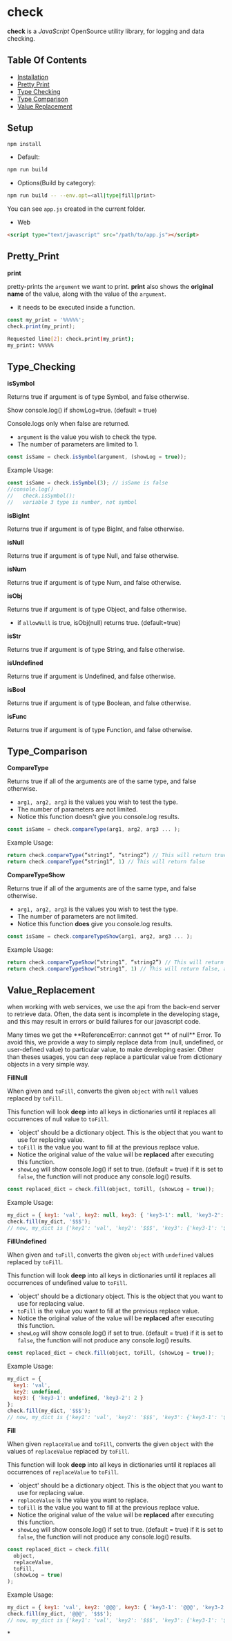 # check

**check** is a _JavaScript_ OpenSource utility library,
for logging and data checking.

## Table Of Contents

- [Installation](#installation)
- [Pretty Print](#Pretty_Print)
- [Type Checking](#Type_Checking)
- [Type Comparison](#Type_Comparison)
- [Value Replacement](#Value_Replacement)

## Setup

```bash
npm install
```

- Default:

```bash
npm run build
```

- Options(Build by category):

```bash
npm run build -- --env.opt=<all|type|fill|print>
```

You can see `app.js` created in the current folder.

- Web

```html
<script type="text/javascript" src="/path/to/app.js"></script>
```

## Pretty_Print

**print**

pretty-prints the `argument` we want to print.
**print** also shows the **original name** of the value, along with the value of the `argument`.

- it needs to be executed inside a function.

```javascript
const my_print = '%%%%%';
check.print(my_print);
```

```bash
Requested line[2]: check.print(my_print);
my_print: %%%%%
```

## Type_Checking

**isSymbol**

Returns true if argument is of type Symbol, and false otherwise.

Show console.log() if showLog=true. (default = true)

Console.logs only when false are returned.

- `argument` is the value you wish to check the type.
- The number of parameters are limited to 1.

```javascript
const isSame = check.isSymbol(argument, (showLog = true));
```

Example Usage:

```javascript
const isSame = check.isSymbol(3); // isSame is false
//console.log()
//   check.isSymbol():
//   variable 3 type is number, not symbol
```

**isBigInt**

Returns true if argument is of type BigInt, and false otherwise.

**isNull**

Returns true if argument is of type Null, and false otherwise.

**isNum**

Returns true if argument is of type Num, and false otherwise.

**isObj**

Returns true if argument is of type Object, and false otherwise.

- if `allowNull` is true, isObj(null) returns true. (default=true)

**isStr**

Returns true if argument is of type String, and false otherwise.

**isUndefined**

Returns true if argument is Undefined, and false otherwise.

**isBool**

Returns true if argument is of type Boolean, and false otherwise.

**isFunc**

Returns true if argument is of type Function, and false otherwise.

## Type_Comparison

**CompareType**

Returns true if all of the arguments are of the same type, and false otherwise.

- `arg1, arg2, arg3` is the values you wish to test the type.
- The number of parameters are not limited.
- Notice this function doesn't give you console.log results.

```javascript
const isSame = check.compareType(arg1, arg2, arg3 ... );
```

Example Usage:

```javascript
return check.compareType(“string1”, “string2”) // This will return true
return check.compareType(“string1”, 1) // This will return false
```

**CompareTypeShow**

Returns true if all of the arguments are of the same type, and false otherwise.

- `arg1, arg2, arg3` is the values you wish to test the type.
- The number of parameters are not limited.
- Notice this function **does** give you console.log results.

```javascript
const isSame = check.compareTypeShow(arg1, arg2, arg3 ... );
```

Example Usage:

```javascript
return check.compareTypeShow(“string1”, “string2”) // This will return true, along with the console.log results
return check.compareTypeShow(“string1”, 1) // This will return false, along with the console.log results
```

## Value_Replacement

when working with web services,
we use the api from the back-end server to retrieve data.
Often, the data sent is incomplete in the developing stage, and this may result in errors or build failures for our javascript code.

Many times we get the **ReferenceError: cannnot get ** of null\*\* Error.
To avoid this, we provide a way to simply replace data from (null, undefined, or user-defined value) to particular value,
to make developing easier.
Other than theses usages, you can `deep` replace a particular value from dictionary objects in a very simple way.

**FillNull**

When given and `toFill`,
converts the given `object` with `null` values replaced by `toFill`.

This function will look **deep** into all keys in dictionaries until it replaces all occurrences of null value to `toFill`.

- `object' should be a dictionary object. This is the object that you want to use for replacing value.
- `toFill` is the value you want to fill at the previous replace value.
- Notice the original value of the value will be **replaced** after executing this function.
- `showLog` will show console.log() if set to true. (default = true)
  if it is set to `false`, the function will not produce any console.log() results.

```javascript
const replaced_dict = check.fill(object, toFill, (showLog = true));
```

Example Usage:

```javascript
my_dict = { key1: 'val', key2: null, key3: { 'key3-1': null, 'key3-2': 2 } };
check.fill(my_dict, '$$$');
// now, my_dict is {'key1': 'val', 'key2': '$$$', 'key3': {'key3-1': '$$$', 'key3-2': 2}}
```

**FillUndefined**

When given and `toFill`,
converts the given `object` with `undefined` values replaced by `toFill`.

This function will look **deep** into all keys in dictionaries until it replaces all occurrences of undefined value to `toFill`.

- `object' should be a dictionary object. This is the object that you want to use for replacing value.
- `toFill` is the value you want to fill at the previous replace value.
- Notice the original value of the value will be **replaced** after executing this function.
- `showLog` will show console.log() if set to true. (default = true)
  if it is set to `false`, the function will not produce any console.log() results.

```javascript
const replaced_dict = check.fill(object, toFill, (showLog = true));
```

Example Usage:

```javascript
my_dict = {
  key1: 'val',
  key2: undefined,
  key3: { 'key3-1': undefined, 'key3-2': 2 }
};
check.fill(my_dict, '$$$');
// now, my_dict is {'key1': 'val', 'key2': '$$$', 'key3': {'key3-1': '$$$', 'key3-2': 2}}
```

**Fill**

When given `replaceValue` and `toFill`,
converts the given `object` with the values of `replaceValue` replaced by `toFill`.

This function will look **deep** into all keys in dictionaries until it replaces all occurrences of `replaceValue` to `toFill`.

- `object' should be a dictionary object. This is the object that you want to use for replacing value.
- `replaceValue` is the value you want to replace.
- `toFill` is the value you want to fill at the previous replace value.
- Notice the original value of the value will be **replaced** after executing this function.
- `showLog` will show console.log() if set to true. (default = true)
  if it is set to `false`, the function will not produce any console.log() results.

```javascript
const replaced_dict = check.fill(
  object,
  replaceValue,
  toFill,
  (showLog = true)
);
```

Example Usage:

```javascript
my_dict = { key1: 'val', key2: '@@@', key3: { 'key3-1': '@@@', 'key3-2': 2 } };
check.fill(my_dict, '@@@', '$$$');
// now, my_dict is {'key1': 'val', 'key2': '$$$', 'key3': {'key3-1': '$$$', 'key3-2': 2}}
```

\*
